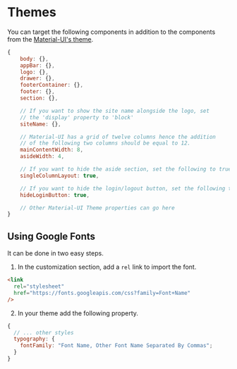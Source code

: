 # Themes

You can target the following components in addition to the components from the [Material-UI's theme](https://material-ui.com/customization/theming/).

```js
{
    body: {},
    appBar: {},
    logo: {},
    drawer: {},
    footerContainer: {},
    footer: {},
    section: {},

    // If you want to show the site name alongside the logo, set
    // the 'display' property to 'block'
    siteName: {},

    // Material-UI has a grid of twelve columns hence the addition
    // of the following two columns should be equal to 12.
    mainContentWidth: 8,
    asideWidth: 4,

    // If you want to hide the aside section, set the following to true
    singleColumnLayout: true,

    // If you want to hide the login/logout button, set the following to true
    hideLoginButton: true,

    // Other Material-UI Theme properties can go here
}
```

## Using Google Fonts

It can be done in two easy steps.

1. In the customization section, add a `rel` link to import the font.

```html
<link
  rel="stylesheet"
  href="https://fonts.googleapis.com/css?family=Font+Name"
/>
```

2. In your theme add the following property.

```js
{
  // ... other styles
  typography: {
    fontFamily: "Font Name, Other Font Name Separated By Commas";
  }
}
```
